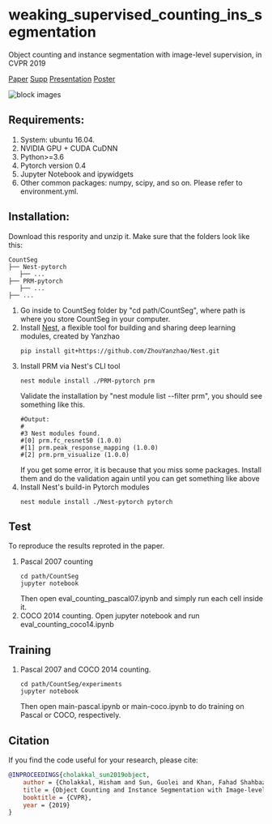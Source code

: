 # weaking_supervised_counting_ins_segmentation
Object counting and instance segmentation with image-level supervision, in CVPR 2019

[Paper](https://arxiv.org/abs/1903.02494) [Supp]() [Presentation]() [Poster]()

![block images](https://github.com/GuoleiSun/CountSeg/blob/master/demo/images/block.png)


## Requirements:
1. System: ubuntu 16.04. 
2. NVIDIA GPU + CUDA CuDNN
3. Python>=3.6
4. Pytorch version 0.4 
5. Jupyter Notebook and ipywidgets 
6. Other common packages: numpy, scipy, and so on. Please refer to environment.yml.

## Installation:
Download this respority and unzip it. Make sure that the folders look like this:
   ```
  CountSeg
  ├── Nest-pytorch
      ├── ...
  ├── PRM-pytorch
      ├── ...
  ├── ...
  ```
1. Go inside to CountSeg folder by "cd path/CountSeg", where path is where you store CountSeg in your computer.
2. Install [Nest](https://github.com/ZhouYanzhao/Nest), a flexible tool for building and sharing deep learning modules, created by Yanzhao
   ```
   pip install git+https://github.com/ZhouYanzhao/Nest.git
   ```
3. Install PRM via Nest's CLI tool
   ```
   nest module install ./PRM-pytorch prm
   ```
   Validate the installation by "nest module list --filter prm", you should see something like this.
   ```
   #Output:
   #
   #3 Nest modules found.
   #[0] prm.fc_resnet50 (1.0.0)
   #[1] prm.peak_response_mapping (1.0.0)
   #[2] prm.prm_visualize (1.0.0)
   ```
   If you get some error, it is because that you miss some packages. Install them and do the validation again until you can get something like above
4. Install Nest's build-in Pytorch modules
   ```
   nest module install ./Nest-pytorch pytorch
   ```

## Test
To reproduce the results reproted in the paper.
1. Pascal 2007 counting
   ```
   cd path/CountSeg
   jupyter notebook
   ```
   Then open eval_counting_pascal07.ipynb and simply run each cell inside it.
2. COCO 2014 counting. Open jupyter notebook and run eval_counting_coco14.ipynb

## Training
1. Pascal 2007 and COCO 2014 counting. 
   ```
   cd path/CountSeg/experiments
   jupyter notebook
   ```
   Then open main-pascal.ipynb or main-coco.ipynb to do training on Pascal or COCO, respectively. 
   
## Citation 
If you find the code useful for your research, please cite:
```bibtex
@INPROCEEDINGS{cholakkal_sun2019object,
    author = {Cholakkal, Hisham and Sun, Guolei and Khan, Fahad Shahbaz and Shao, Ling},
    title = {Object Counting and Instance Segmentation with Image-level Supervision},
    booktitle = {CVPR},
    year = {2019}
}
```
